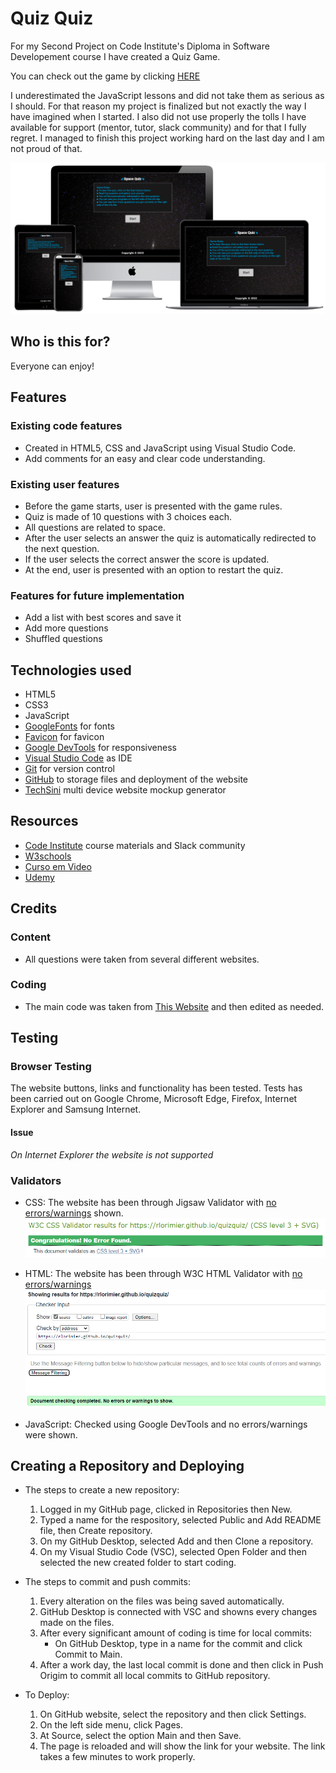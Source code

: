 # Quiz Quiz

For my Second Project on Code Institute's Diploma in Software Developement course I have created a Quiz Game.

You can check out the game by clicking [HERE](https://rlorimier.github.io/quizquiz/)

I underestimated the JavaScript lessons and did not take them as serious as I should. For that reason my project is finalized but not exactly the way I have imagined when I started. I also did not use properly the tolls I have available for support (mentor, tutor, slack community) and for that I fully regret. I managed to finish this project working hard on the last day and I am not proud of that.

![Space Quiz](assets/media/images/mockup.png)

## Who is this for?
Everyone can enjoy!

## Features
### Existing code features
- Created in HTML5, CSS and JavaScript using Visual Studio Code.
- Add comments for an easy and clear code understanding. 

### Existing user features
- Before the game starts, user is presented with the game rules.
- Quiz is made of 10 questions with 3 choices each.
- All questions are related to space.
- After the user selects an answer the quiz is automatically redirected to the next question.
- If the user selects the correct answer the score is updated.
- At the end, user is presented with an option to restart the quiz.
### Features for future implementation
- Add a list with best scores and save it
- Add more questions
- Shuffled questions
## Technologies used
- HTML5
- CSS3
- JavaScript
- [GoogleFonts](https://fonts.google.com/) for fonts
- [Favicon](https://favicon.io/) for favicon
- [Google DevTools](https://developer.chrome.com/docs/devtools/) for responsiveness
- [Visual Studio Code](https://code.visualstudio.com/) as IDE
- [Git](https://git-scm.com/) for version control
- [GitHub](https://github.com/) to storage files and deployment of the website
- [TechSini](http://techsini.com/multi-mockup/index.php) multi device website mockup generator

## Resources
- [Code Institute](https://codeinstitute.net/) course materials and Slack community
- [W3schools](https://www.w3schools.com/)
- [Curso em Video](https://www.cursoemvideo.com/)
- [Udemy](https://www.udemy.com/course/curso-de-javascript-moderno-do-basico-ao-avancado/)

## Credits
### Content
- All questions were taken from several different websites.
### Coding
- The main code was taken from [This Website](https://edsonmaiap.wordpress.com/2021/09/25/curso-de-js-aula-20-aplicacoes-com-javascript-quiz-extensivel-e-com-placar/) and then edited as needed.
## Testing
### Browser Testing
The website buttons, links and functionality has been tested.
Tests has been carried out on Google Chrome, Microsoft Edge, Firefox, Internet Explorer and Samsung Internet.
#### Issue
*On Internet Explorer the website is not supported*
### Validators
- CSS: The website has been through Jigsaw Validator with [no errors/warnings](https://jigsaw.w3.org/css-validator/validator?uri=https%3A%2F%2Frlorimier.github.io%2Fquizquiz%2F&profile=css3svg&usermedium=all&warning=1&vextwarning=&lang=en) shown.
![CSS Validator](assets/media/images/cssvalidator.png)

- HTML: The website has been through W3C HTML Validator with [no errors/warnings](https://validator.w3.org/nu/?showsource=yes&doc=https%3A%2F%2Frlorimier.github.io%2Fquizquiz%2F)
![HTML Validator](assets/media/images/htmlvalidator.png)

- JavaScript: Checked using Google DevTools and no errors/warnings were shown.

## Creating a Repository and Deploying
- The steps to create a new repository:
  1) Logged in my GitHub page, clicked in Repositories then New.
  2) Typed a name for the respository, selected Public and Add README file, then Create repository.
  3) On my GitHub Desktop, selected Add and then Clone a repository.
  4) On my Visual Studio Code (VSC), selected Open Folder and then selected the new created folder to start coding.

- The steps to commit and push commits:
  1) Every alteration on the files was being saved automatically.
  2) GitHub Desktop is connected with VSC and showns every changes made on the files.
  3) After every significant amount of coding is time for local commits:
     - On GitHub Desktop, type in a name for the commit and click Commit to Main.
  4) After a work day, the last local commit is done and then click in Push Origim to commit all local commits to GitHub repository.

- To Deploy:
  1) On GitHub website, select the repository and then click Settings.
  2) On the left side menu, click Pages.
  3) At Source, select the option Main and then Save.
  4) The page is reloaded and will show the link for your website. The link takes a few minutes to work properly.



